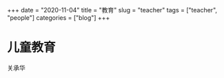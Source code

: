 +++ 
date = "2020-11-04"
title = "教育"
slug = "teacher" 
tags = ["teacher", "people"]
categories = ["blog"]
+++

# 儿童教育

关承华
